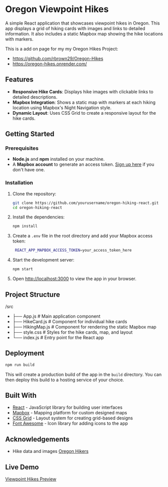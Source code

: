 # Oregon Viewpoint Hikes

A simple React application that showcases viewpoint hikes in Oregon. This app displays a grid of hiking cards with images and links to detailed information. It also includes a static Mapbox map showing the hike locations with markers.

This is a add on page for my my Oregon Hikes Project:
- https://github.com/rbrown29/Oregon-Hikes
- https://oregon-hikes.onrender.com/

## Features
- **Responsive Hike Cards**: Displays hike images with clickable links to detailed descriptions.
- **Mapbox Integration**: Shows a static map with markers at each hiking location using Mapbox's Night Navigation style.
- **Dynamic Layout**: Uses CSS Grid to create a responsive layout for the hike cards.


## Getting Started

### Prerequisites
- **Node.js** and **npm** installed on your machine.
- A **Mapbox account** to generate an access token. [Sign up here](https://www.mapbox.com/) if you don't have one.

### Installation

1. Clone the repository:
   ```bash
   git clone https://github.com/yourusername/oregon-hiking-react.git
   cd oregon-hiking-react
2. Install the dependencies:
   ```bash
   npm install
3. Create a `.env` file in the root directory and add your Mapbox access token:
   ```bash
    REACT_APP_MAPBOX_ACCESS_TOKEN=your_access_token_here
4. Start the development server:
    ```bash
    npm start
5. Open [http://localhost:3000](http://localhost:3000) to view the app in your browser.

## Project Structure
/src
- ├── App.js            # Main application component
- ├── HikeCard.js       # Component for individual hike cards
- ├── HikingMap.js      # Component for rendering the static Mapbox map
- ├── style.css         # Styles for the hike cards, map, and layout
- └── index.js          # Entry point for the React app

## Deployment
```bash
npm run build
```
This will create a production build of the app in the `build` directory. You can then deploy this build to a hosting service of your choice.

## Built With
- [React](https://reactjs.org/) - JavaScript library for building user interfaces
- [Mapbox](https://www.mapbox.com/) - Mapping platform for custom designed maps
- [CSS Grid](https://developer.mozilla.org/en-US/docs/Web/CSS/CSS_Grid_Layout) - Layout system for creating grid-based designs
- [Font Awesome](https://fontawesome.com/) - Icon library for adding icons to the app

## Acknowledgements
- Hike data and images [Oregon Hikers](https://www.oregonhikers.org/)

## Live Demo
[Viewpoint Hikes Preview](https://stirring-empanada-d536de.netlify.app/)
